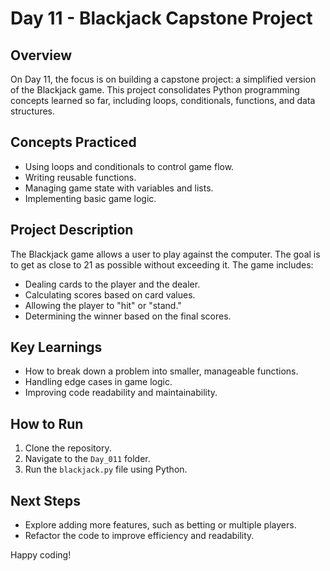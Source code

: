 # Day 11 - Blackjack Capstone Project

## Overview
On Day 11, the focus is on building a capstone project: a simplified version of the Blackjack game. This project consolidates Python programming concepts learned so far, including loops, conditionals, functions, and data structures.

## Concepts Practiced
- Using loops and conditionals to control game flow.
- Writing reusable functions.
- Managing game state with variables and lists.
- Implementing basic game logic.

## Project Description
The Blackjack game allows a user to play against the computer. The goal is to get as close to 21 as possible without exceeding it. The game includes:
- Dealing cards to the player and the dealer.
- Calculating scores based on card values.
- Allowing the player to "hit" or "stand."
- Determining the winner based on the final scores.

## Key Learnings
- How to break down a problem into smaller, manageable functions.
- Handling edge cases in game logic.
- Improving code readability and maintainability.

## How to Run
1. Clone the repository.
2. Navigate to the `Day_011` folder.
3. Run the `blackjack.py` file using Python.

## Next Steps
- Explore adding more features, such as betting or multiple players.
- Refactor the code to improve efficiency and readability.

Happy coding!